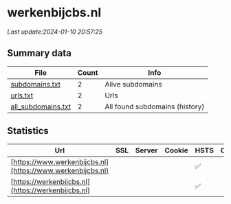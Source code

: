 # werkenbijcbs.nl
*Last update:2024-01-10 20:57:25*
## Summary data
| File       | Count | Info |
|------------|-------|------|
|[subdomains.txt](/data/werkenbijcbs/subdomains.txt)|2|Alive subdomains|
|[urls.txt](/data/werkenbijcbs/urls.txt)|2|Urls|
|[all_subdomains.txt](/data/werkenbijcbs/all_subdomains.txt)|2|All found subdomains (history)|
## Statistics
| Url | SSL | Server | Cookie | HSTS | CSP | XFO | XXP | RP | Tech |
|------------|-------|------|------|------|------|------|------|------|------|
|[https://www.werkenbijcbs.nl](https://www.werkenbijcbs.nl)| | | |:white_check_mark: | |:warning: |:white_check_mark: | |:white_check_mark: | |:white_check_mark: | || |
|[https://werkenbijcbs.nl](https://werkenbijcbs.nl)| | | |:white_check_mark: | |:warning: |:white_check_mark: | |:white_check_mark: | |:white_check_mark: | || |